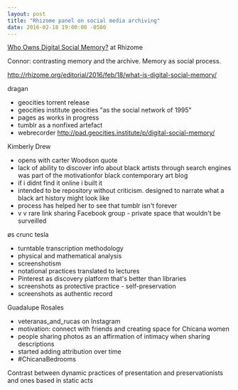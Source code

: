 ```yaml
---
layout: post
title: "Rhizome panel on social media archiving"
date: 2016-02-18 19:00:00 -0500
---
```


[Who Owns Digital Social Memory?](http://livestream.com/newmuseum/events/4837386) at Rhizome

Connor: contrasting memory and the archive. Memory as social process. 

<http://rhizome.org/editorial/2016/feb/18/what-is-digital-social-memory/>

dragan
* geocities torrent release
* geocities institute
geocities "as the social network of 1995"
* pages as works in progress
* tumblr as a nonfixed artefact
* webrecorder
<http://pad.geocities.institute/p/digital-social-memory/>

Kimberly Drew
* opens with carter Woodson quote
* lack of ability to discover info about black artists through search engines was part of the motivationfor black contemporary art blog
* if i didnt find it online i built it
* intended to be repository without criticism. designed to narrate what a black art history might look like
* process has helped her to see that tumblr isn't forever
* v v rare link sharing Facebook group - private space that wouldn't be surveilled

øs crunc tesla
* turntable transcription methodology
* physical and mathematical analysis 
* screenshotism
* notational practices translated to lectures
* Pinterest as discovery platform that's better than libraries
* screenshots as protective practice - self-preservation 
* screenshots as authentic record

Guadalupe Rosales
* veteranas_and_rucas on Instagram 
* motivation: connect with friends and creating space for Chicana women
* people sharing photos as an affirmation of intimacy when sharing descriptions 
* started adding attribution over time 
* #ChicanaBedrooms


Contrast between dynamic practices of presentation and preservationists and ones based in static acts 